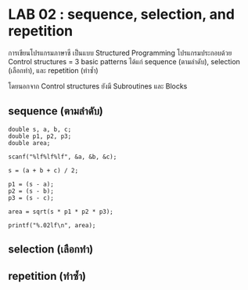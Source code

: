 # LAB 02 : sequence, selection, and repetition

การเขียนโปรแกรมภาษาซี เป็นแบบ Structured Programming 
โปรแกรมประกอบด้วย Control structures = 3 basic patterns
ได้แก่ sequence (ตามลำดับ), selection (เลือกทำ), และ repetition (ทำซ้ำ) 

โดยนอกจาก Control structures ยังมี Subroutines และ Blocks

## sequence (ตามลำดับ)

```
double s, a, b, c;
double p1, p2, p3;
double area;

scanf("%lf%lf%lf", &a, &b, &c);

s = (a + b + c) / 2;

p1 = (s - a);
p2 = (s - b);
p3 = (s - c);

area = sqrt(s * p1 * p2 * p3);

printf("%.02lf\n", area);
```

## selection (เลือกทำ)


## repetition (ทำซ้ำ) 

